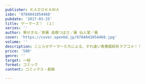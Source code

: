 ```yaml
---
publisher: ＫＡＤＯＫＡＷＡ
isbn: '9784041054468'
pubdate: '2017-03-25'
title: ゲーマーズ！　（１）
series: ''
author: 葵せきな／原著 高橋つばさ／著 仙人掌／著
cover: 'https://cover.openbd.jp/9784041054468.jpg'
volume: ''
description: こじらせゲーマーたちによる、すれ違い青春錯綜系ラブコメ！！
price: '580'
genre: ''
target: 一般
format: コミック
content: コミックス・劇画

---
```

